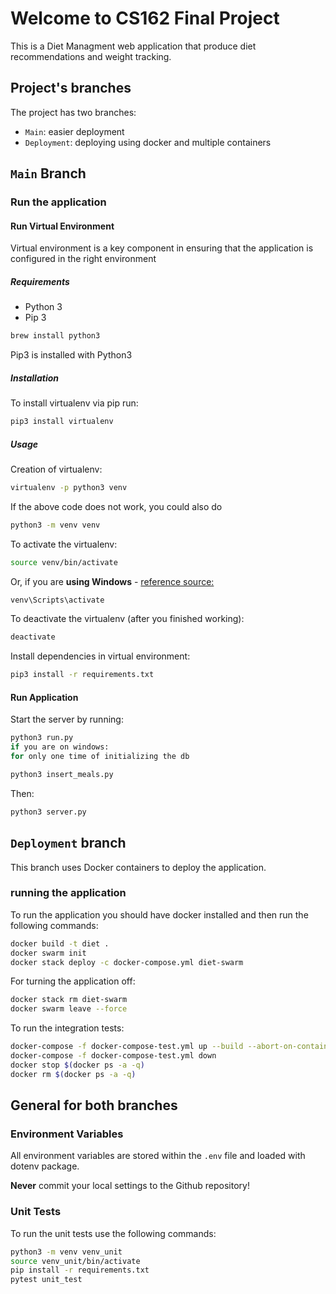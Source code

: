 # Welcome to CS162 Final Project

This is a Diet Managment web application that produce diet recommendations and weight tracking.

## Project's branches

The project has two branches:

- `Main`: easier deployment
- `Deployment`: deploying using docker and multiple containers

## `Main` Branch
### Run the application
#### Run Virtual Environment

Virtual environment is a key component in ensuring that the application is configured in the right environment

##### Requirements

- Python 3
- Pip 3

```bash
brew install python3
```

Pip3 is installed with Python3

##### Installation

To install virtualenv via pip run:

```bash
pip3 install virtualenv
```

##### Usage

Creation of virtualenv:

```bash
virtualenv -p python3 venv
```

If the above code does not work, you could also do

```bash
python3 -m venv venv
```

To activate the virtualenv:

```bash
source venv/bin/activate
```

Or, if you are **using Windows** - [reference source:](https://stackoverflow.com/questions/8921188/issue-with-virtualenv-cannot-activate)

```bash
venv\Scripts\activate
```

To deactivate the virtualenv (after you finished working):

```bash
deactivate
```

Install dependencies in virtual environment:

```bash
pip3 install -r requirements.txt
```

#### Run Application

Start the server by running:

```bash
python3 run.py
if you are on windows:
for only one time of initializing the db
```

```bash
python3 insert_meals.py
```

Then:

```bash
python3 server.py
```

## `Deployment` branch

This branch uses Docker containers to deploy the application.

### running the application

To run the application you should have docker installed and then run the following commands:

```bash
docker build -t diet .
docker swarm init
docker stack deploy -c docker-compose.yml diet-swarm
```

For turning the application off:

```bash
docker stack rm diet-swarm
docker swarm leave --force
```

To run the integration tests:

```bash
docker-compose -f docker-compose-test.yml up --build --abort-on-container-exit test
docker-compose -f docker-compose-test.yml down
docker stop $(docker ps -a -q)
docker rm $(docker ps -a -q)
```

## General for both branches

### Environment Variables

All environment variables are stored within the `.env` file and loaded with dotenv package.

**Never** commit your local settings to the Github repository!

### Unit Tests

To run the unit tests use the following commands:

```bash
python3 -m venv venv_unit
source venv_unit/bin/activate
pip install -r requirements.txt
pytest unit_test
```
